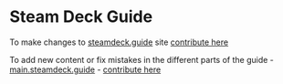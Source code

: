 # Steam Deck Guide

To make changes to [steamdeck.guide](https://steamdeck.guide) site [contribute here](https://github.com/NKkrisz/steamdeck.guide)

To add new content or fix mistakes in the different parts of the guide - [main.steamdeck.guide](https://main.steamdeck.guide) - [contribute here](https://github.com/NKkrisz/Steam-Deck-Guide)